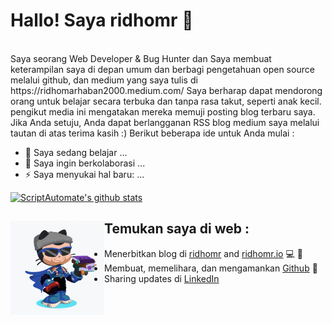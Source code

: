 <h1>Hallo! Saya ridhomr 👋</h1><br>
Saya seorang Web Developer & Bug Hunter dan Saya membuat keterampilan saya di depan umum dan berbagi pengetahuan open source melalui github, dan medium yang saya tulis di https://ridhomarhaban2000.medium.com/ Saya berharap dapat mendorong orang untuk belajar secara terbuka dan tanpa rasa takut, seperti anak kecil. pengikut media ini mengatakan mereka memuji posting blog terbaru saya. Jika Anda setuju, Anda dapat berlangganan RSS blog medium saya melalui tautan di atas terima kasih :)
Berikut beberapa ide untuk Anda mulai :

- 🌱 Saya sedang belajar ...
- 👯 Saya ingin berkolaborasi ...
- ⚡ Saya menyukai hal baru: ...

[![ScriptAutomate's github stats](https://github-readme-stats.vercel.app/api?username=ridhomr&count_private=true&show_icons=true&theme=dark)](https://github.com/ridhomr/github-readme-stats)
        
## Temukan saya di web : <img align="left" width="150" height="150" src="https://github.com/ScriptAutomate/ScriptAutomate/blob/master/img/scriptautomate-octocat-rotating.gif?raw=true">
- Menerbitkan blog di <a href="https://ridhomarhaban2000.medium.com/">ridhomr</a> and <a href="https://ridhomr.github.io/">ridhomr.io</a> :computer: :pencil:
- Membuat, memelihara, dan mengamankan <a href="https://github.com/ridhomr/">Github</a> :space_invader:
- Sharing updates di <a href="https://id.linkedin.com/in/ridho-marhaban-b347131a2">LinkedIn</a>
